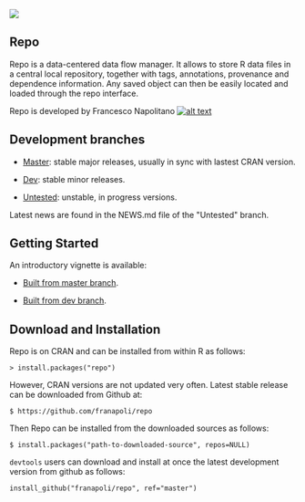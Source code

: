 <!-- Grab your social icons from https://github.com/carlsednaoui/gitsocial -->
[1.2]: http://i.imgur.com/wWzX9uB.png (me on Twitter)
[1]: http://www.twitter.com/franapoli
<!-- Grab your social icons from https://github.com/carlsednaoui/gitsocial -->

[![](http://cranlogs.r-pkg.org/badges/repo)](http://cran.rstudio.com/web/packages/repo/index.html)

## Repo

Repo is a data-centered data flow manager. It allows to store R data
files in a central local repository, together with tags, annotations,
provenance and dependence information. Any saved object can then be
easily located and loaded through the repo interface.

Repo is developed by Francesco Napolitano [![alt text][1.2]][1]


## Development branches

+ [Master](https://github.com/franapoli/repo/tree/master): stable major
releases, usually in sync with lastest CRAN version.

+ [Dev](https://github.com/franapoli/repo/tree/dev): stable minor 
releases.

+ [Untested](https://github.com/franapoli/repo/tree/untested):
unstable, in progress versions.

Latest news are found in the NEWS.md file of the "Untested" branch.

## Getting Started

An introductory vignette is available:

+ [Built from master
branch](https://rawgit.com/franapoli/repo/gh-pages/index.html).

+ [Built from dev
branch](https://rawgit.com/franapoli/repo/gh-pages-dev/index.html).


## Download and Installation

Repo is on CRAN and can be installed from within R as follows:

    > install.packages("repo")
    
However, CRAN versions are not updated very often. Latest stable
release can be downloaded from Github at:

    $ https://github.com/franapoli/repo

Then Repo can be installed from the downloaded sources as follows:

    $ install.packages("path-to-downloaded-source", repos=NULL)

`devtools` users can download and install at once the latest development
version from github as follows:

    install_github("franapoli/repo", ref="master")


